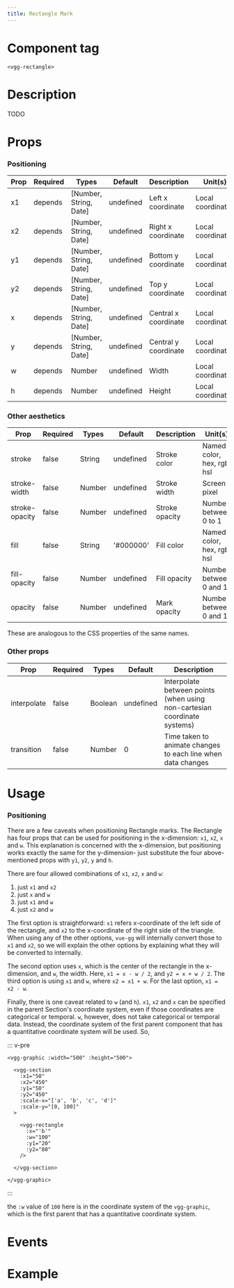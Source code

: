 ```yaml
---
title: Rectangle Mark
---
```


# Component tag

`<vgg-rectangle>`

# Description

TODO

# Props

### Positioning

| Prop | Required | Types                  | Default   | Description          | Unit(s)           |
| ---- | -------- | ---------------------- | --------- | -------------------- | ----------------- |
| x1   | depends  | [Number, String, Date] | undefined | Left x coordinate    | Local coordinates |
| x2   | depends  | [Number, String, Date] | undefined | Right x coordinate   | Local coordinates |
| y1   | depends  | [Number, String, Date] | undefined | Bottom y coordinate  | Local coordinates |
| y2   | depends  | [Number, String, Date] | undefined | Top y coordinate     | Local coordinates |
| x    | depends  | [Number, String, Date] | undefined | Central x coordinate | Local coordinates |
| y    | depends  | [Number, String, Date] | undefined | Central y coordinate | Local coordinates |
| w    | depends  | Number                 | undefined | Width                | Local coordinates |
| h    | depends  | Number                 | undefined | Height               | Local coordinates |

### Other aesthetics

| Prop           | Required | Types  | Default   | Description    | Unit(s)                    |
| -------------- | -------- | ------ | --------- | -------------- | -------------------------- |
| stroke         | false    | String | undefined | Stroke color   | Named color, hex, rgb, hsl |
| stroke-width   | false    | Number | undefined | Stroke width   | Screen pixel               |
| stroke-opacity | false    | Number | undefined | Stroke opacity | Number between 0 to 1      |
| fill           | false    | String | '#000000' | Fill color     | Named color, hex, rgb, hsl |
| fill-opacity   | false    | Number | undefined | Fill opacity   | Number between 0 and 1     |
| opacity        | false    | Number | undefined | Mark opacity   | Number between 0 and 1     |

These are analogous to the CSS properties of the same names.

### Other props

| Prop        | Required | Types   | Default   | Description                                                              |
| ----------- | -------- | ------- | --------- | ------------------------------------------------------------------------ |
| interpolate | false    | Boolean | undefined | Interpolate between points (when using non-cartesian coordinate systems) |
| transition  | false    | Number  | 0         | Time taken to animate changes to each line when data changes             |

# Usage

### Positioning

There are a few caveats when positioning Rectangle marks. The Rectangle has four
props that can be used for positioning in the x-dimension: `x1`, `x2`, `x` and `w`.
This explanation is concerned with the x-dimension, but positioning works exactly the same
for the y-dimension- just substitute the four above-mentioned props with
`y1`, `y2`, `y` and `h`.

There are four allowed combinations of `x1`, `x2`, `x` and `w`:

1. just `x1` and `x2`
2. just `x` and `w`
3. just `x1` and `w`
4. just `x2` and `w`

The first option is straightforward: `x1` refers x-coordinate of the left side of the rectangle,
and `x2` to the x-coordinate of the right side of the triangle. When using any of the
other options, `vue-gg` will internally convert those to `x1` and `x2`, so we will
explain the other options by explaining what they will be converted to internally.

The second option uses `x`, which is the center of the rectangle in the x-dimension,
and `w`, the width. Here, `x1 = x - w / 2`, and `y2 = x + w / 2`. The third option is
using `x1` and `w`, where `x2 = x1 + w`. For the last option, `x1 = x2 - w`.

Finally, there is one caveat related to `w` (and `h`). `x1`, `x2` and `x` can
be specified in the parent Section's coordinate system, even if those coordinates are
categorical or temporal. `w`, however, does not take categorical or temporal data.
Instead, the coordinate system of the first parent component that has a quantitative
coordinate system will be used. So,

::: v-pre
```html{14}
<vgg-graphic :width="500" :height="500">

  <vgg-section
    :x1="50"
    :x2="450"
    :y1="50"
    :y2="450"
    :scale-x="['a', 'b', 'c', 'd']"
    :scale-y="[0, 100]"
  >

    <vgg-rectangle
      :x="'b'"
      :w="100"
      :y1="20"
      :y2="80"
    />

  </vgg-section>

</vgg-graphic>
```
:::

the `:w` value of `100` here is in the coordinate system of the `vgg-graphic`,
which is the first parent that has a quantitative coordinate system.

# Events

# Example
